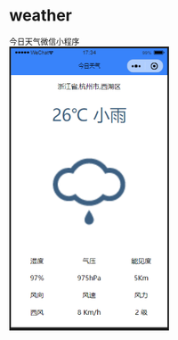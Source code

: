 # weather
今日天气微信小程序<br>
![avatar](https://github.com/taoxiaofeng/weather/blob/master/images/weather.png)
